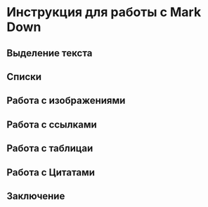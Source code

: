 # Инструкция для работы с Mark Down

## Выделение текста

## Списки

## Работа с изображениями

## Работа с ссылками

## Работа с таблицаи

## Работа с Цитатами

## Заключение